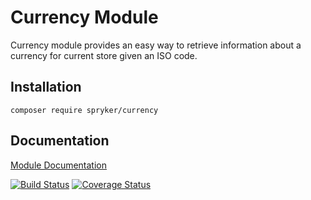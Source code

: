 # Currency Module

Currency module provides an easy way to retrieve information about a currency for current store given an ISO code.

## Installation

```
composer require spryker/currency
```

## Documentation

[Module Documentation](http://academy.spryker.com/developing_with_spryker/module_guide/utilities/currency.html)

[![Build Status](https://travis-ci.org/spryker/Currency.svg?branch=master)](https://travis-ci.org/spryker/Currency)
[![Coverage Status](https://coveralls.io/repos/github/spryker/Currency/badge.svg?branch=master)](https://coveralls.io/github/spryker/Currency?branch=master)
